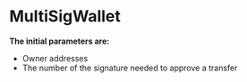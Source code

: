 # MultiSigWallet

**The initial parameters are:**

- Owner addresses
- The number of the signature needed to approve a transfer
